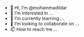 - 👋 Hi, I’m @mohammadildar
- 👀 I’m interested in ...
- 🌱 I’m currently learning ...
- 💞️ I’m looking to collaborate on ...
- 📫 How to reach me ...

<!---
mohammadildar/mohammadildar is a ✨ special ✨ repository because its `README.md` (this file) appears on your GitHub profile.
You can click the Preview link to take a look at your changes.
--->
